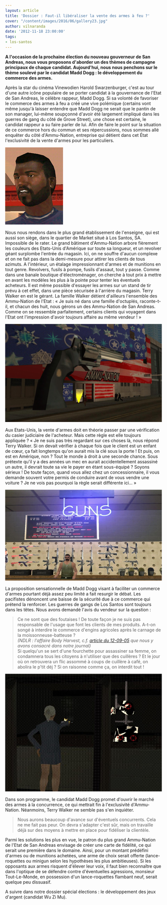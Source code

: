 ```yaml
---
layout: article
title: 'Dossier : Faut-il libéraliser la vente des armes à feu ?'
cover: "/content/images/2016/06/gallery23.jpg"
author: vilnaranda
date: '2012-11-18 23:00:00'
tags:
- los-santos
---
```


 **A l'occasion de la prochaine élection du nouveau gouverneur de San Andreas, nous vous proposons d'aborder un des thèmes de campagne principaux de chaque candidat. Aujourd'hui, nous nous penchons sur le thème soulevé par le candidat Madd Dogg : le développement du commerce des armes.**

Après la star du cinéma Vinewodien Harold Swarzenburger, c'est au tour d'une autre icône populaire de se porter candidat à la gouvernance de l'Etat de San Andreas, le célèbre rappeur, Madd Dogg. Si sa volonté de favoriser le commerce des armes à feu a créé une vive polémique (certains vont même jusqu'à laisser entendre que Madd Dogg ne serait que le pantin de son manager, lui-même soupçonné d'avoir été largement impliqué dans les guerres de gang du côté de Grove Street), une chose est certaine, le candidat rappeur a su faire parler de lui. Afin de faire le point sur la situation de ce commerce hors du commun et ses répercussions, nous sommes allé enquêter du côté d'Ammu-Nation, entreprise qui détient dans cet État l'exclusivité de la vente d'armes pour les particuliers.

![Le candidat Madd Dogg : « Le développement de la vente d'armes constitue une très bonne réponse aux problèmes des retraites »](  /content/images/2016/06/Madd_Dogg_%28SA%29.jpg)

Nous nous rendons dans le plus grand établissement de l'enseigne, qui est aussi son siège, dans le quartier de Market situé à Los Santos, SA. Impossible de le rater. Le grand bâtiment d'Ammu-Nation arbore fièrement les couleurs des Etats-Unis d'Amérique sur toute sa longueur, et un revolver géant surplombe l'entrée du magasin. Ici, on ne souffre d'aucun complexe et on ne fait pas dans la demi-mesure pour attirer les clients de tous azimuts. A l'intérieur, un étalage impressionnant d'armes et de munitions en tout genre. Revolvers, fusils à pompe, fusils d'assaut, tout y passe. Comme dans une banale boutique d'électroménager, on cherche à tout prix à mettre en avant les modèles les plus à la pointe pour tenter les éventuels acheteurs. Il est même possible d'essayer les armes sur un stand de tir prévu à cet effet, dans une pièce sécurisée à l'arrière du magasin. Terry Walker en est le gérant. La famille Walker détient d'ailleurs l'ensemble des Ammu-Nation de l'Etat : « Je suis né dans une famille d'octuplés, raconte-t-il, et chacun des huit, nous gérons un des Ammu-Nation de San Andreas. Comme on se ressemble parfaitement, certains clients qui voyagent dans l'Etat ont l'impression d'avoir toujours affaire au même vendeur ! »

![Le plus grand magasin Ammu-Nation de l’État. L'enseigne a pour le moment l'exclusivité du marché.](  /content/images/2016/06/gallery23_0.jpg)

Aux Etats-Unis, la vente d'armes doit en théorie passer par une vérification du casier judiciaire de l'acheteur. Mais cette règle est elle toujours appliquée ? « Je ne suis pas très regardant sur ces choses là, nous répond Terry Walker. Si on devait vérifier à chaque fois que le client est un enfant de cœur, ça fait longtemps qu'on aurait mis la clé sous la porte ! Et puis, on est en Amérique, non ? Tout le monde à droit à une seconde chance. Sous prétexte qu'il y a des années un mec en aurait accidentellement assassiné un autre, il devrait toute sa vie le payer en étant sous-équipé ? Soyons sérieux ! De toute façon, quand vous allez chez un concessionnaire, il vous demande souvent votre permis de conduire avant de vous vendre une voiture ? Je ne vois pas pourquoi la règle serait différente ici... »

![Terry Walker, gérant d'Ammu-Nation Market, devant son étalage. Les affaires sont florissantes.](  /content/images/2016/06/gallery38.jpg)

La proposition sensationnelle de Madd Dogg visant à faciliter un commerce d'armes pourtant déjà assez peu limité a fait resurgir le débat. Les pacifistes dénoncent une baisse de la sécurité due à ce commerce qui prétend la renforcer. Les guerres de gangs de Los Santos sont toujours dans les têtes. Nous avons demandé l'avis du vendeur sur la question :

> Ce ne sont que des foutaises ! De toute façon je ne suis pas responsable de l'usage que font les clients de mes produits. A-t-on songé à interdire le commerce d'engins agricoles après le carnage de la moissonneuse-batteuse ?  
> _(NDLR : l'affaire Body Harvest, c.f. [article du 12-09-05](  /2005/09/12/body-harvest/) que nous y avons consacré dans notre journal)_  
> Si quelqu'un se sert d'une fourchette pour assassiner sa femme, on condamnera tous les citoyens à n'utiliser que des cuillères ? Et le jour où on retrouvera un flic assommé à coups de cuillère à café, on abolira le p'tit déj ? Si on raisonne comme ça, on interdit tout !

![À Ammu-Nation, débutants et confirmés peuvent essayer tous types d'armes gratuitement et sans obligation d'achat.](  /content/images/2016/06/gallery45.jpg)

Dans son programme, le candidat Madd Dogg promet d'ouvrir le marché des armes à la concurrence, ce qui mettrait fin à l'exclusivité d'Ammu-Nation. Néanmoins, Terry Walker ne semble pas s'en inquiéter.

> Nous aurons beaucoup d'avance sur d'éventuels concurrents. Cela ne me fait pas peur. On devra s'adapter c'est sûr, mais on travaille déjà sur des moyens à mettre en place pour fidéliser la clientèle.

Parmi les solutions les plus en vue, le patron du plus grand Ammu-Nation de l'Etat de San Andreas envisage de créer une carte de fidélité, ce qui serait une première dans le domaine. Ainsi, pour un montant prédéfini d'armes ou de munitions achetées, une arme de choix serait offerte (lance-roquettes ou minigun selon les hypothèses les plus ambitieuses). Si les opposants aux armes risquent d'élever leur voix, il faut bien reconnaître que dans l'optique de se défendre contre d'éventuelles agressions, monsieur Tout-Le-Monde, en possession d'un lance-roquettes flambant neuf, serait quelque peu dissuasif.

A suivre dans notre dossier spécial élections : le développement des jeux d'argent (candidat Wu Zi Mu).

<!--kg-card-end: markdown-->
